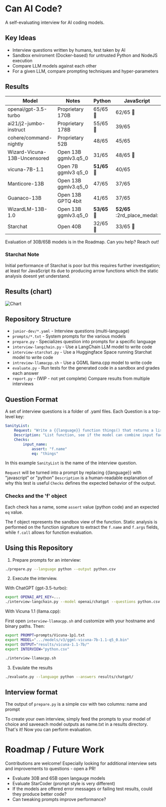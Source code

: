 # Can AI Code?

A self-evaluating interview for AI coding models.

## Key Ideas

* Interview questions written by humans, test taken by AI
* Sandbox enviroment (Docker-based) for untrusted Python and NodeJS execution
* Compare LLM models against each other
* For a given LLM, compare prompting techniques and hyper-parameters

## Results

|Model|Notes|Python|JavaScript|
|-----|-----|-----|-----|
|openai/gpt-3.5-turbo|Proprietary 170B|65/65 :1st_place_medal:|62/65 :1st_place_medal:|
|ai21/j2-jumbo-instruct|Proprietary 178B|55/65 :2nd_place_medal:|39/65|
|cohere/command-nightly|Proprietary 52B|48/65|45/65|
|Wizard-Vicuna-13B-Uncensored|Open 13B ggmlv3.q5_0|31/65|48/65 :3rd_place_medal:|
|vicuna-7B-1.1|Open 7B ggmlv3 q5_0|**51/65** :3rd_place_medal:|40/65|
|Manticore-13B|Open 13B ggmlv3.q5_0|47/65|37/65|
|Guanaco-13B|Open 13B GPTQ 4bit|41/65|37/65|
|WizardLM-13B-1.0|Open 13B ggmlv3.q5_0|**53/65** :3rd_place_medal:|**52/65** :2rd_place_medal:|
|Starchat|Open 40B|32/65 :construction:|33/65 :construction:|

Evaluation of 30B/65B models is in the Roadmap.  Can you help?  Reach out!

### Starchat Note

Initial performance of Starchat is poor but this requires further investigation; at least for JavaScript its due to producing arrow functions which the static analysis doesnt yet understand. 

## Results (chart)

![Chart](https://quickchart.io/chart?c={%22type%22:%22bar%22,%22data%22:{%22labels%22:[%22openai/gpt-3.5-turbo%22,%22ai21/j2-jumbo-instruct%22,%22cohere/command-nightly%22,%22Wizard-Vicuna-13B-Uncensored%22,%22vicuna-7B-1.1%22,%22Manticore-13B%22,%22Guanaco-13B%22,%22WizardLM-13B-1.0%22,%22Starchat%22],%22datasets%22:[{%22label%22:%22Python%22,%22data%22:[65,55,48,31,51,47,41,53,32]},{%22label%22:%22JavaScript%22,%22data%22:[8,62,39,45,44,37,37,52,33]}]}})

## Repository Structure

* `junior-dev/*.yaml` - Interview questions (multi-language)
* `prompts/*.txt` - System prompts for the various models
* `prepare.py` - Specializes question into prompts for a specific language
* `interview-langchain.py` - Use a LangChain LLM model to write code
* `interview-starchat.py` - Use a Huggingface Space running Starchat model to write code
* `intreview-llamacpp.sh` - Use a GGML llama.cpp model to write code
* `evaluate.py` - Run tests for the generated code in a sandbox and grades each answer
* `report.py` - (WIP - not yet complete) Compare results from multiple interviews

## Question Format

A set of interview questions is a folder of .yaml files.  Each Question is a top-level key:

```yaml
SanityList:
    Request: "Write a {{language}} function things() that returns a list with three values: the number 5, the string 'foobar', the capital city of Spain."
    Description: "List function, see if the model can combine input facts with internal knowledge."
    Checks:
        input_name:
            assert: "f.name"
            eq: "things"
```

In this example `SanityList` is the name of the interview question.

`Request` will be turned into a prompt by replacing {{language}} with "javascript" or "python"
`Description` is a human-readable explanation of why this test is useful
`Checks` defines the expected behavior of the output.

### Checks and the 'f' object

Each check has a name, some `assert` value (python code) and an expected `eq` value.

The f object represents the sandbox view of the function.  Static analysis is performed on the function signature to extract the `f.name` and `f.args` fields, while `f.call` allows for function evaluation.

## Using this Repository

1. Prepare prompts for an interview:

```bash
./prepare.py --language python --output python.csv
```

2. Execute the interview.

With ChatGPT (gpt-3.5-turbo):

```bash
export OPENAI_API_KEY=...
./interview-langchain.py --model openai/chatgpt --questions python.csv --outdir results/chatgpt/
```

With Vicuna 1.1 (llama.cpp):

First open `interview-llamacpp.sh` and customize with your hostname and binary paths.  Then:

```bash
export PROMPT=prompts/Vicuna-1p1.txt
export MODEL=".../models/v3/ggml-vicuna-7b-1.1-q5_0.bin"
export OUTPUT="results/vicuna-1.1-7b/"
export INTERVIEW="python.csv"

./interview-llamacpp.sh
```

3. Evaulate the results

```bash
./evaluate.py --language python --answers results/chatgpt/
```

## Interview format

The output of `prepare.py` is a simple csv with two columns: name and prompt

To create your own interview, simply feed the prompts to your model of choice and saveeach model outputs as name.txt in a results directory.  That's it!  Now you can perform evaluation.

# Roadmap / Future Work

Contributions are welcome!  Especially looking for additional interview sets and improvements to questions - open a PR! 

* Evaluate 30B and 65B open langauge models
* Evaluate StarCoder (prompt style is very different)
* If the models are offered error messages or failing test results, could they produce better code?
* Can tweaking prompts improve performance?
